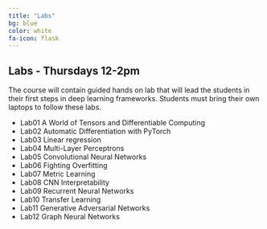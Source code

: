 ```yaml
---
title: "Labs"
bg: blue
color: white
fa-icon: flask
---
```


## Labs - Thursdays 12-2pm 
The course will contain guided hands on lab that will lead the students in their first steps in deep learning frameworks. Students must bring their own laptops to follow these labs. 

* Lab01 A World of Tensors and Differentiable Computing 
* Lab02 Automatic Differentiation with PyTorch 
* Lab03 Linear regression 
* Lab04 Multi-Layer Perceptrons 
* Lab05 Convolutional Neural Networks 
* Lab06 Fighting Overfitting 
* Lab07 Metric Learning 
* Lab08 CNN Interpretability 
* Lab09 Recurrent Neural Networks
* Lab10 Transfer Learning
* Lab11 Generative Adversarial Networks 
* Lab12 Graph Neural Networks

[lab01]: https://github.com/telecombcn-dl/dlai-2019/blob/master/labs/dlai_2019_lab01_tensors_todo.ipynb
[lab02]: https://github.com/telecombcn-dl/dlai-2019/blob/master/labs/dlai_2019_lab02_backprop_todo.ipynb
[lab03]: https://github.com/telecombcn-dl/dlai-2019/blob/master/labs/dlai_2019_lab03_regressor_todo.ipynb
[lab04]: https://github.com/telecombcn-dl/dlai-2019/blob/master/labs/dlai_2019_lab04_mlp_todo.ipynb
[lab05]: https://github.com/telecombcn-dl/dlai-2019/blob/master/labs/dlai_2019_lab05_cnn_todo.ipynb
[lab06]: https://github.com/telecombcn-dl/dlai-2019/blob/master/labs/dlai_2019_lab06_overfitting_todo.ipynb
[lab07]: https://github.com/telecombcn-dl/dlai-2019/blob/master/labs/dlai_2019_lab07_interpretability_todo.ipynb
[lab08]: https://github.com/telecombcn-dl/dlai-2019/blob/master/labs/dlai_2019_lab08_rnn_todo.ipynb
[lab09]: https://github.com/telecombcn-dl/dlai-2019/blob/master/labs/dlai_2019_lab09_transfer_todo.ipynb
[lab10]: https://github.com/telecombcn-dl/dlai-2019/blob/master/labs/dlai_2019_lab10_gan_todo.ipynb
